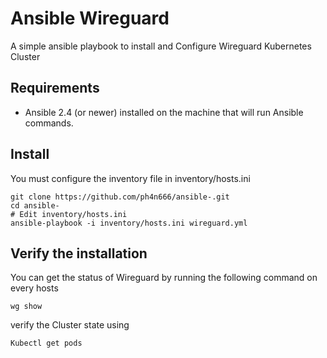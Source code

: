 # Ansible Wireguard

A simple ansible playbook to install and Configure Wireguard Kubernetes Cluster 


## Requirements

 - Ansible 2.4 (or newer) installed on the machine that will run Ansible commands.

## Install
You must configure the inventory file in inventory/hosts.ini
 

    git clone https://github.com/ph4n666/ansible-.git
    cd ansible-
    # Edit inventory/hosts.ini
    ansible-playbook -i inventory/hosts.ini wireguard.yml

## Verify the installation
You can get the status of Wireguard by running the following command on every hosts

    wg show

verify the Cluster state using 
```bash
Kubectl get pods
```
